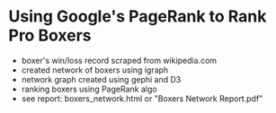 # Using Google's PageRank to Rank Pro Boxers

- boxer's win/loss record scraped from wikipedia.com
- created network of boxers using igraph
- network graph created using gephi and D3
- ranking boxers using PageRank algo
- see report: boxers_network.html or "Boxers Network Report.pdf"
